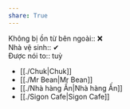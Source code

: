```yaml
---  
share: True  
---  
```

Không bị ồn từ bên ngoài:: ❌  
Nhà vệ sinh:: ✔  
Được nói to:: tuỳ  
  
- [[./Chuk|Chuk]]  
- [[./Mr Bean|Mr Bean]]  
- [[./Nhà hàng Ấn|Nhà hàng Ấn]]  
- [[./Sigon Cafe|Sigon Cafe]]  
  
